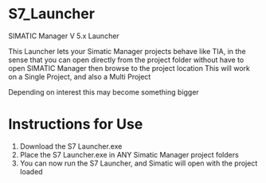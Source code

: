 # S7_Launcher
SIMATIC Manager V 5.x Launcher

This Launcher lets your Simatic Manager projects behave like TIA, in the sense that you can open directly from the project folder 
without have to open SIMATIC Manager then browse to the project location
This will work on a Single Project, and also a Multi Project

Depending on interest this may become something bigger

Instructions for Use
====================

1. Download the S7 Launcher.exe
2. Place the S7 Launcher.exe in ANY Simatic Manager project folders
3. You can now run the S7 Launcher, and Simatic will open with the project loaded



